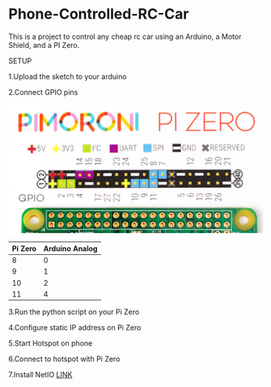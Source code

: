 # Phone-Controlled-RC-Car


This is a project to control any cheap rc car using an Arduino, a Motor Shield, and a PI Zero.


SETUP

1.Upload the sketch to your arduino

2.Connect GPIO pins

<img src="https://github.com/jdial1/Phone-Controlled-RC-Car/blob/master/PI-Zero-GPIO-PINOUT.PNG"></img>

  Pi Zero   | Arduino Analog
  ---|---
    8     |       0
    9      |      1
    10    |       2
    11      |      4
                
3.Run the python script on your Pi Zero

4.Configure static IP address on Pi Zero

5.Start Hotspot on phone

6.Connect to hotspot with Pi Zero

7.Install NetIO <a href="https://play.google.com/store/apps/details?id=com.luvago.netio&hl=en">LINK</a>
